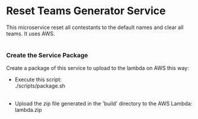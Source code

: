 Reset Teams Generator Service
=======================================

This microservice reset all contestants to the default names and clear all teams.
It uses AWS.
<br />  <br />


### Create the Service Package 

Create a package of this service to upload to the lambda on AWS this way:
* Execute this script: <br />
./scripts/package.sh
<br />  <br />

* Upload the zip file generated in the 'build' directory to the AWS Lambda: <br /> 
lambda.zip
